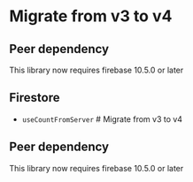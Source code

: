 # Migrate from v3 to v4

## Peer dependency

This library now requires firebase 10.5.0 or later

## Firestore

-   `useCountFromServer` # Migrate from v3 to v4

## Peer dependency

This library now requires firebase 10.5.0 or later
